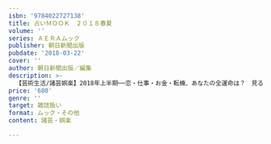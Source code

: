 ```yaml
---
isbn: '9784022727138'
title: 占いＭＯＯＫ　２０１８春夏
volume: ''
series: ＡＥＲＡムック
publisher: 朝日新聞出版
pubdate: '2018-03-22'
cover: ''
author: 朝日新聞出版／編集
description: >-
  【芸術生活/諸芸娯楽】2018年上半期──恋・仕事・お金・転機、あなたの全運命は？　見るだけで幸運がやってくる「世界のパワースポット」「HAPPY部屋風水」「引きの強い女になる」などなど。気占い師が集結して、運命を変える開運を大特集。
price: '680'
genre: ''
target: 雑誌扱い
format: ムック・その他
content: 諸芸・娯楽

---
```

